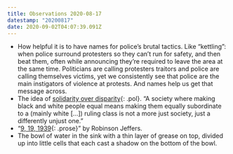 ```yaml
---
title: Observations 2020-08-17
datestamp: "20200817"
date: 2020-09-02T04:07:39.091Z
---
```

- How helpful it is to have names for police’s brutal tactics. Like “kettling”: when police surround protesters so they can’t run for safety, and then beat them, often while announcing they’re required to leave the area at the same time. Politicians are calling protesters traitors and police are calling themselves victims, yet we consistently see that police are the main instigators of violence at protests. And names help us get that message across.
- The idea of [solidarity over disparity](https://www.commondreams.org/views/2020/08/15/trouble-disparity){: .pol}. “A society where making black and white people equal means making them equally subordinate to a (mainly white […]) ruling class is not a more just society, just a differently unjust one.”
- “[9, 19, 1939](https://www.poetryfoundation.org/poetrymagazine/browse?contentId=22766){: .prose}” by Robinson Jeffers.
- The bowl of water in the sink with a thin layer of grease on top, divided up into little cells that each cast a shadow on the bottom of the bowl.